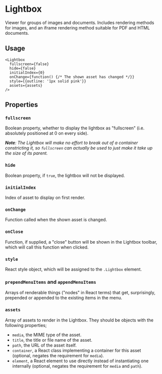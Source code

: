 # Lightbox

Viewer for groups of images and documents. Includes rendering methods for images, and an iframe rendering method suitable for PDF and HTML documents.

## Usage

```
<Lightbox
  fullscreen={false}
  hide={false}
  initialIndex={0}
  onChange={function() {/* The shown asset has changed */}}
  style={{outline: '1px solid pink'}}
  assets={assets}
/>
```

## Properties

### `fullscreen`

Boolean property, whether to display the lightbox as "fullscreen" (i.e. absolutely positioned at 0 on every side).

_**Note**: The Lightbox will make no effort to break out of a container constricting it, so `fullscreen` can actually be used to just make it take up the size of its parent._

### `hide`

Boolean property, if `true`, the lightbox will not be displayed.

### `initialIndex`

Index of asset to display on first render.

### `onChange`

Function called when the shown asset is changed.

### `onClose`

Function, if supplied, a "close" button will be shown in the Lightbox toolbar, which will call this function when clicked.

### `style`

React style object, which will be assigned to the `.Lightbox` element.

### `prependMenuItems` and `appendMenuItems`

Arrays of renderable things ("nodes" in React terms) that get, surprisingly,
prepended or appended to the existing items in the menu.

### `assets`

Array of assets to render in the Lightbox. They should be objects with the following properties;

* `media`, the MIME type of the asset.
* `title`, the title or file name of the asset.
* `path`, the URL of the asset itself.
* `container`, a React class implementing a container for this asset (optional,
	negates the requirement for `media`).
* `element`, a React element to use directly instead of instantiating one
	internally (optional, negates the requirement for `media` and `path`).
